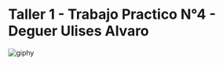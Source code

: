 # Taller 1 - Trabajo Practico N°4 - Deguer Ulises Alvaro

![giphy](https://user-images.githubusercontent.com/48799504/54857151-96ead800-4cdc-11e9-8b16-fb3264f21f69.gif)
